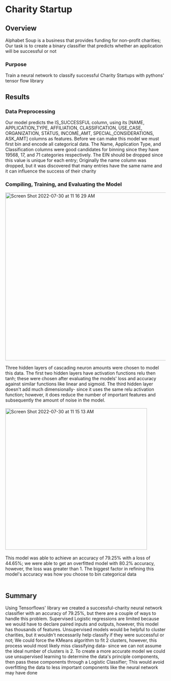 # Charity Startup
## Overview
Alphabet Soup is a business that provides funding for non-profit charities; Our task is to create a binary classifier that predicts whether an application will be successful or not

### Purpose
Train a neural network to classify successful Charity Startups with pythons' tensor flow library

## Results
### Data Preprocessing
Our model predicts the IS_SUCCESSFUL column, using its [NAME,	APPLICATION_TYPE,	AFFILIATION,	CLASSIFICATION,	USE_CASE,	ORGANIZATION,	STATUS,	INCOME_AMT,	SPECIAL_CONSIDERATIONS,	ASK_AMT] columns as features. Before we can make this model we must first bin and encode all categorical data. The Name, Application Type, and Classification columns were good candidates for binning since they have 19568, 17, and 71 categories respectively. The EIN should be dropped since this value is unique for each entry; Originally the name column was dropped, but it was discovered that many entries have the same name and it can influence the success of their charity

### Compiling, Training, and Evaluating the Model

<img width="528" alt="Screen Shot 2022-07-30 at 11 16 29 AM" src="https://user-images.githubusercontent.com/79609464/181934503-6f764f92-1046-4368-a187-248b862439c2.png"><br/>

Three hidden layers of cascading neuron amounts were chosen to model this data. The first two hidden layers have activation functions relu then tanh; these were chosen after evaluating the models' loss and accuracy against similar functions like linear and sigmoid. The third hidden layer doesn't add much dimensionally- since it uses the same relu activation function; however, it does reduce the number of important features and subsequently the amount of noise in the model.<br/><br/>
<img width="445" alt="Screen Shot 2022-07-30 at 11 15 13 AM" src="https://user-images.githubusercontent.com/79609464/181934465-58879c40-73f8-467d-91b3-8b9d9261bc16.png">
<br/><br/>
 This model was able to achieve an accuracy of 79.25% with a loss of 44.65%; we were able to get an overfitted model with 80.2% accuracy, however, the loss was greater than 1. The biggest factor in refining this model's accuracy was how you choose to bin categorical data<br /><br/>

## Summary
Using Tensorflows' library we created a successful-charity neural network classifier with an accuracy of 79.25%, but there are a couple of ways to handle this problem. Supervised Logistic regressions are limited because we would have to declare paired inputs and outputs, however, this model has thousands of features. Unsupervised models would be helpful to cluster charities, but it wouldn't necessarily help classify if they were successful or not; We could force the KMeans algorithm to fit 2 clusters, however, this process would most likely miss classifying data- since we can not assume the ideal number of clusters is 2. To create a more accurate model we could use unsupervised learning to determine the data's principle components, then pass these components through a Logistic Classifier; This would avoid overfitting the data to less important components like the neural network may have done

